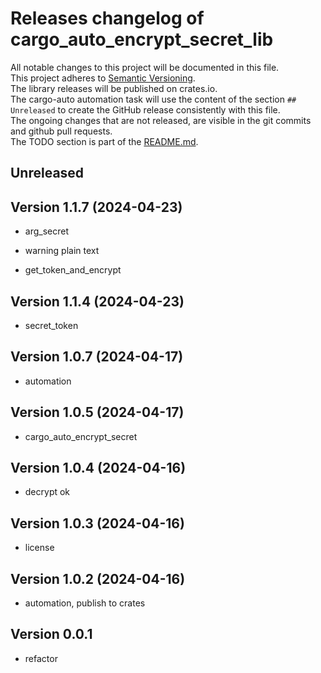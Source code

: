 # Releases changelog of cargo_auto_encrypt_secret_lib

All notable changes to this project will be documented in this file.  
This project adheres to [Semantic Versioning](https://semver.org/spec/v2.0.0.html).  
The library releases will be published on crates.io.  
The cargo-auto automation task will use the content of the section `## Unreleased` to create
the GitHub release consistently with this file.  
The ongoing changes that are not released, are visible in the git commits and github pull requests.  
The TODO section is part of the [README.md](https://github.com/automation-tasks-rs/cargo_auto_encrypt_secret_lib).  

## Unreleased

## Version 1.1.7 (2024-04-23)

- arg_secret

- warning plain text

- get_token_and_encrypt

## Version 1.1.4 (2024-04-23)

- secret_token

## Version 1.0.7 (2024-04-17)

- automation

## Version 1.0.5 (2024-04-17)

- cargo_auto_encrypt_secret

## Version 1.0.4 (2024-04-16)

- decrypt ok

## Version 1.0.3 (2024-04-16)

- license

## Version 1.0.2 (2024-04-16)

- automation, publish to crates

## Version 0.0.1

- refactor
